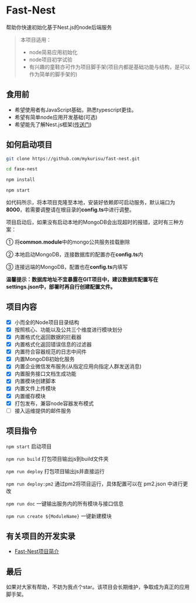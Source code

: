 #   Fast-Nest

帮助你快速初始化基于Nest.js的node后端服务

>   本项目适用：
>   -   node简易应用初始化
>   -   node项目初学试验
>   -   有兴趣的童鞋亦可作为项目脚手架(项目内都是基础功能与结构，是可以作为简单的脚手架的)

##  食用前

-   希望使用者有JavaScript基础，熟悉typescript更佳。
-   希望有简单node应用开发基础(可选)
-   希望能先了解Nest.js框架([传送门](https://github.com/nestjs/nest))

##  如何启动项目


```bash
git clone https://github.com/mykurisu/fast-nest.git

cd fase-nest

npm install

npm start
```

如代码所示，将本项目克隆至本地，安装好依赖即可启动服务，默认端口为**8000**，若需要调整请在根目录的**config.ts**中进行调整。

项目启动后，如果没有启动本地的MongoDB会出现超时的报错，这时有三种方案：

①   将**common.module**中的mongo公共服务挂载删除

②   本地启动MongoDB，连接数据库的配置亦在**config.ts**内

③   连接远端的MongoDB，配置也在**config.ts**内填写

**温馨提示：数据库地址不宜暴露在GIT项目中，建议数据库配置写在settings.json中，部署时再自行创建配置文件。**

##  项目内容

-   [x] 小而全的Node项目目录结构
-   [x] 按照核心、功能以及公共三个维度进行模块划分
-   [x] 内置格式化返回数据的拦截器
-   [x] 内置格式化返回错误信息的过滤器
-   [x] 内置符合容器规范的日志中间件
-   [x] 内置MongoDB初始化服务
-   [x] 内置企业微信发布服务(从指定应用向指定人群发送消息)
-   [x] 内置服务接口文档生成功能
-   [x] 内置模块创建脚本
-   [x] 内置文件上传模块
-   [x] 内置缓存模块
-   [x] 打包发布，兼容node容器发布模式
-   [ ] 接入运维提供的邮件服务

##  项目指令

`npm start` 启动项目

`npm run build` 打包项目输出js到build文件夹

`npm run deploy` 打包项目输出js并直接运行

`npm run deploy:pm2` 通过pm2将项目运行，具体配置可以在 pm2.json 中进行更改

`npm run doc` 一键输出服务内的所有模块与接口信息

`npm run create ${ModuleName}` 一键新建模块

##  有关项目的开发实录

-   [Fast-Nest项目简介](https://juejin.im/post/5dda8ea96fb9a07a7f355f43)

##  最后

如果对大家有帮助，不妨为我点个star。该项目会长期维护，争取成为真正的应用脚手架。
